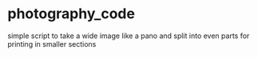 # photography_code
simple script to take a wide image like a pano and split into even parts for printing in smaller sections
